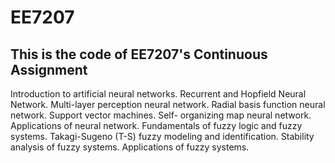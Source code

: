 # EE7207
## This is the code of EE7207's Continuous Assignment
Introduction to artificial neural networks. Recurrent and Hopfield Neural Network. Multi-layer perception neural network. Radial basis function neural network. Support vector machines. Self- organizing map neural network. Applications of neural network. Fundamentals of fuzzy logic and fuzzy systems. Takagi-Sugeno (T-S) fuzzy modeling and identification. Stability analysis of fuzzy systems. Applications of fuzzy systems.
